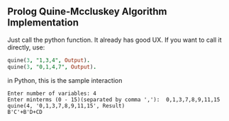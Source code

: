 ## Prolog Quine-Mccluskey Algorithm Implementation

Just call the python function. It already has good UX.
If you want to call it directly, use:
```prolog
quine(3, "1,3,4", Output).
quine(3, "0,1,4,7", Output).
```

in Python, this is the sample interaction
```
Enter number of variables: 4
Enter minterms (0 - 15)(separated by comma ','):  0,1,3,7,8,9,11,15
quine(4, '0,1,3,7,8,9,11,15', Result)
B'C'+B'D+CD
```